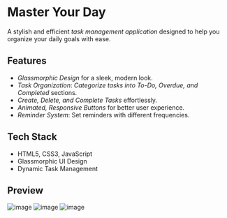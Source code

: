 #  Master Your Day

A stylish and efficient *task management application* designed to help you organize your daily goals with ease.

##  Features

- *Glassmorphic Design* for a sleek, modern look.
- *Task Organization*: *Categorize tasks into* *To-Do, Overdue, and Completed* sections.
- *Create, Delete, and Complete Tasks* effortlessly.
- *Animated, Responsive Buttons* for better user experience.
- *Reminder System*: Set reminders with different frequencies.

##  Tech Stack

- HTML5, CSS3, JavaScript
- Glassmorphic UI Design
- Dynamic Task Management

##  Preview
![image](https://github.com/user-attachments/assets/6b8b5f0f-a71c-43f8-98b5-7d6afe57174d)
![image](https://github.com/user-attachments/assets/f65b4f44-5297-4577-a122-8abc7ca42ec3)
![image](https://github.com/user-attachments/assets/eb42a9d0-9f9a-43eb-b3a0-ee636e12971e)





